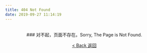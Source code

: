 ```yaml
---
title: 404 Not Found
date: 2019-09-27 11:14:19
---
```


<center>
<br>
### 对不起，页面不存在。Sorry, The Page is Not Found.

[ < Back 返回 ](/)

</center>
